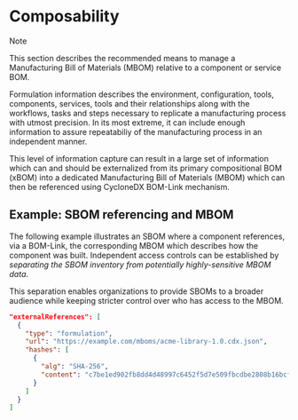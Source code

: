 # Composability

> [!NOTE]  
> This section describes the recommended means to manage a Manufacturing Bill of Materials (MBOM) relative to a component or service BOM.

Formulation information describes the environment, configuration, tools, components, services, tools and their relationships along with the workflows, tasks and steps necessary to replicate a manufacturing process with utmost precision. In its most extreme, it can include enough information to assure repeatabiliy of the manufacturing process in an independent manner. 

This level of information capture can result in a large set of information which can and should be externalized from its primary compositional BOM (xBOM) into a dedicated Manufacturing Bill of Materials (MBOM) which can then be referenced using CycloneDX BOM-Link mechanism. 

## Example: SBOM referencing and MBOM

The following example illustrates an SBOM where a component references, via a BOM-Link, the corresponding MBOM which describes how the component was built. Independent access controls can be established by *separating the SBOM inventory from potentially highly-sensitive MBOM data*. 

This separation enables organizations to provide SBOMs to a broader audience while keeping stricter control over who has access to the MBOM.

```json
"externalReferences": [
  {
    "type": "formulation",
    "url": "https://example.com/mboms/acme-library-1.0.cdx.json",
    "hashes": [
      {
        "alg": "SHA-256",
        "content": "c7be1ed902fb8dd4d48997c6452f5d7e509fbcdbe2808b16bcf4edce4c07d14e"
      }
    ]
  }
]
```

<div style="page-break-after: always; visibility: hidden">
\newpage
</div>
